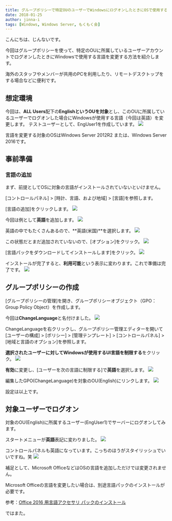 ```yaml
---
title: グループポリシーで特定OUのユーザーでWindowsにログオンしたときにOSで使用する言語を変更する
date: 2018-01-25
author: jinna-i
tags: [Windows, Windows Server, もくもく会]
---
```


こんにちは、じんないです。

今回はグループポリシーを使って、特定のOUに所属しているユーザーアカウントでログオンしたときにWindowsで使用する言語を変更する方法を紹介します。

海外のスタッフやメンバーが共用のPCを利用したり、リモートデスクトップをする場合などに便利です。

## 想定環境

今回は、**ALL Users**配下の**EnglishというOUを対象**とし、このOUに所属しているユーザーでログオンした場合にWindowsが使用する言語（今回は英語）を変更します。
テストユーザーとして、EngUser1を作成しています。
![](images/change-windows-language-by-group-policy-1.png)

言語を変更する対象のOSはWindows Server 2012R2 または、Windows Server 2016です。

## 事前準備
### 言語の追加

まず、前提としてOSに対象の言語がインストールされていないといけません。

[コントロールパネル] > [時計、言語、および地域] > [言語]を参照します。

[言語の追加]をクリックします。
![](images/change-windows-language-by-group-policy-2.png)

今回は例として**英語**を追加します。
![](images/change-windows-language-by-group-policy-3.png)

英語の中でもたくさんあるので、**英語(米国)**を選択します。
![](images/change-windows-language-by-group-policy-4.png)

この状態だとまだ追加されていないので、[オプション]をクリック。
![](images/change-windows-language-by-group-policy-5.png)

[言語パックをダウンロードしてインストールします]をクリック。
![](images/change-windows-language-by-group-policy-6.png)

インストールが完了すると、**利用可能**という表示に変わります。これで準備は完了です。
![](images/change-windows-language-by-group-policy-7.png)

## グループポリシーの作成

[グループポリシーの管理]を開き、グループポリシーオブジェクト（GPO：Group Policy Object）を作成します。

今回は**ChangeLanguage**と名付けました。
![](images/change-windows-language-by-group-policy-8.png)

ChangeLanguageを右クリックし、グループポリシー管理エディターを開いて[ユーザーの構成] > [ポリシー] > [管理テンプレート] > [コントロールパネル] > [地域と言語のオプション]を参照します。 

**選択されたユーザーに対してWindowsが使用するUI言語を制限する**をクリック。
![](images/change-windows-language-by-group-policy-9.png)

**有効**に変更し、[ユーザーを次の言語に制限する]で**英語**を選択します。
![](images/change-windows-language-by-group-policy-10.png)

編集したGPO(ChangeLanguage)を対象のOU(English)にリンクします。
![](images/change-windows-language-by-group-policy-11.png)

設定は以上です。

## 対象ユーザーでログオン

対象のOU(English)に所属するユーザー(EngUser1)でサーバーにログオンしてみます。

スタートメニューが**英語**表記に変わりました。
![](images/change-windows-language-by-group-policy-12.png)

コントロールパネルも英語になっています。こっちのほうがスタイリッシュでいいですね。笑
![](images/change-windows-language-by-group-policy-13.png)

補足として、Microsoft OfficeなどはOSの言語を追加しただけでは変更されません。

Microsoft Officeの言語を変更したい場合は、別途言語パックのインストールが必要です。

参考：[Office 2016 用言語アクセサリ パックのインストール](https://support.microsoft.com/ja-jp/help/4026353/office-install-the-language-accessory-packs-for-office-2016)

ではまた。